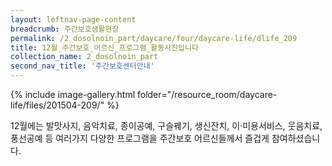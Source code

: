 ```yaml
--- 
layout: leftnav-page-content 
breadcrumb: 주간보호생활현장 
permalink: /2_dosolnoin_part/daycare/four/daycare-life/dlife_209
title: 12월_주간보호_어르신_프로그램_활동사진입니다
collection_name: 2_dosolnoin_part
second_nav_title: '주간보호센터안내' 
---
```

{% include image-gallery.html folder="/resource_room/daycare-life/files/201504-209/" %}











12월에는 발맛사지, 음악치료, 종이공예, 구슬꿰기, 생신잔치, 이·미용서비스, 웃음치료, 풍선공예 등
여러가지 다양한 프로그램을 주간보호 어르신들께서 즐겁게 참여하셨습니다.